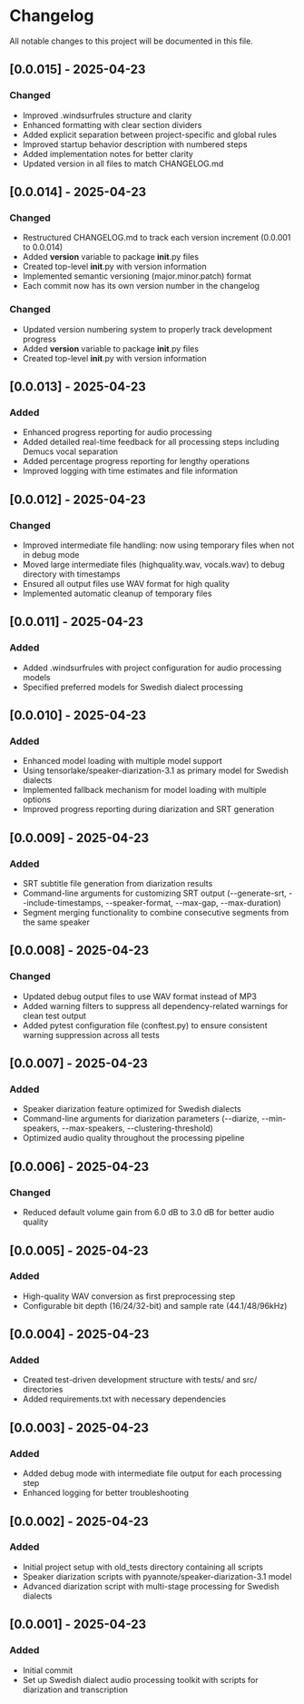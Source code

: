 # Changelog

All notable changes to this project will be documented in this file.

## [0.0.015] - 2025-04-23

### Changed
- Improved .windsurfrules structure and clarity
- Enhanced formatting with clear section dividers
- Added explicit separation between project-specific and global rules
- Improved startup behavior description with numbered steps
- Added implementation notes for better clarity
- Updated version in all files to match CHANGELOG.md

## [0.0.014] - 2025-04-23

### Changed
- Restructured CHANGELOG.md to track each version increment (0.0.001 to 0.0.014)
- Added __version__ variable to package __init__.py files
- Created top-level __init__.py with version information
- Implemented semantic versioning (major.minor.patch) format
- Each commit now has its own version number in the changelog

### Changed
- Updated version numbering system to properly track development progress
- Added __version__ variable to package __init__.py files
- Created top-level __init__.py with version information

## [0.0.013] - 2025-04-23

### Added
- Enhanced progress reporting for audio processing
- Added detailed real-time feedback for all processing steps including Demucs vocal separation
- Added percentage progress reporting for lengthy operations
- Improved logging with time estimates and file information

## [0.0.012] - 2025-04-23

### Changed
- Improved intermediate file handling: now using temporary files when not in debug mode
- Moved large intermediate files (highquality.wav, vocals.wav) to debug directory with timestamps
- Ensured all output files use WAV format for high quality
- Implemented automatic cleanup of temporary files

## [0.0.011] - 2025-04-23

### Added
- Added .windsurfrules with project configuration for audio processing models
- Specified preferred models for Swedish dialect processing

## [0.0.010] - 2025-04-23

### Added
- Enhanced model loading with multiple model support
- Using tensorlake/speaker-diarization-3.1 as primary model for Swedish dialects
- Implemented fallback mechanism for model loading with multiple options
- Improved progress reporting during diarization and SRT generation

## [0.0.009] - 2025-04-23

### Added
- SRT subtitle file generation from diarization results
- Command-line arguments for customizing SRT output (--generate-srt, --include-timestamps, --speaker-format, --max-gap, --max-duration)
- Segment merging functionality to combine consecutive segments from the same speaker

## [0.0.008] - 2025-04-23

### Changed
- Updated debug output files to use WAV format instead of MP3
- Added warning filters to suppress all dependency-related warnings for clean test output
- Added pytest configuration file (conftest.py) to ensure consistent warning suppression across all tests

## [0.0.007] - 2025-04-23

### Added
- Speaker diarization feature optimized for Swedish dialects
- Command-line arguments for diarization parameters (--diarize, --min-speakers, --max-speakers, --clustering-threshold)
- Optimized audio quality throughout the processing pipeline

## [0.0.006] - 2025-04-23

### Changed
- Reduced default volume gain from 6.0 dB to 3.0 dB for better audio quality

## [0.0.005] - 2025-04-23

### Added
- High-quality WAV conversion as first preprocessing step
- Configurable bit depth (16/24/32-bit) and sample rate (44.1/48/96kHz)

## [0.0.004] - 2025-04-23

### Added
- Created test-driven development structure with tests/ and src/ directories
- Added requirements.txt with necessary dependencies

## [0.0.003] - 2025-04-23

### Added
- Added debug mode with intermediate file output for each processing step
- Enhanced logging for better troubleshooting

## [0.0.002] - 2025-04-23

### Added
- Initial project setup with old_tests directory containing all scripts
- Speaker diarization scripts with pyannote/speaker-diarization-3.1 model
- Advanced diarization script with multi-stage processing for Swedish dialects

## [0.0.001] - 2025-04-23

### Added
- Initial commit
- Set up Swedish dialect audio processing toolkit with scripts for diarization and transcription
